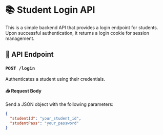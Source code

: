 # 📚 Student Login API

This is a simple backend API that provides a login endpoint for students. Upon successful authentication, it returns a login cookie for session management.

## 🔗 API Endpoint

### `POST /login`

Authenticates a student using their credentials.

#### 📥 Request Body

Send a JSON object with the following parameters:

```json
{
  "studentId": "your_student_id",
  "studentPass": "your_password"
}
```
